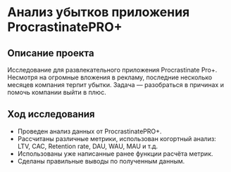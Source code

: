 # Анализ убытков приложения ProcrastinatePRO+
## Описание проекта
Исследование для развлекательного приложения Procrastinate Pro+. Несмотря на огромные вложения в рекламу, последние несколько месяцев компания терпит убытки. Задача — разобраться в причинах и помочь компании выйти в плюс.

## Ход исследования

- Проведен анализ данных от ProcrastinatePRO+.
- Рассчитаны различные метрики, использован когортный анализ: LTV, CAC, Retention rate, DAU, WAU, MAU и т.д.
- Использованы уже написанные ранее функции расчёта метрик.
- Сделаны правильные выводы по полученным данным.
